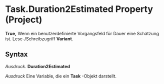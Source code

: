 
# Task.Duration2Estimated Property (Project)

 **True,** Wenn ein benutzerdefinierte Vorgangsfeld für Dauer eine Schätzung ist. Lese-/Schreibzugriff **Variant**.


## Syntax

 _Ausdruck_. **Duration2Estimated**

 _Ausdruck_ Eine Variable, die ein **Task** -Objekt darstellt.


